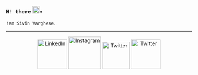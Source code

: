 ### **`H! there`** <img src="https://raw.githubusercontent.com/MartinHeinz/MartinHeinz/master/wave.gif" width="20px">•
`!am Sivin Varghese.`

<!--
**iamsivin/iamsivin** is a ✨ _special_ ✨ repository because its `README.md` (this file) appears on your GitHub profile.

Here are some ideas to get you started:

- 🔭 I’m currently working on ...
- 🌱 I’m currently learning ...
- 👯 I’m looking to collaborate on ...
- 🤔 I’m looking for help with ...
- 💬 Ask me about ...
- 📫 How to reach me: ...
- 😄 Pronouns: ...
- ⚡ Fun fact: ...
-->
---
<p align="center">
<a href="https://www.linkedin.com/in/sivin-varghese-021a471a4/" target="_blank"><img alt="LinkedIn" src="https://img.shields.io/badge/LinkedIn-0077B5?style=for-the-badge&logo=linkedin&logoColor=white" width="80px"></a>
<a href="https://www.instagram.com/siv.__in/" target="_blank"><img alt="Instagram" src="https://img.shields.io/badge/Instagram-E4405F?style=for-the-badge&logo=instagram&logoColor=white" width="88px"></a>
<a href="https://twitter.com/sivin_varghese" target="_blank"><img alt="Twitter" src="https://img.shields.io/badge/Twitter-1DA1F2?style=for-the-badge&logo=twitter&logoColor=white" width="74px"></a>
<a href="https://dribbble.com/sivin-git" target="_blank"><img alt="Twitter" src="https://img.shields.io/badge/Dribbble-EA4C89?style=for-the-badge&logo=dribbble&logoColor=white" width="80px"></a>

